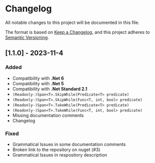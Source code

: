 # Changelog

All notable changes to this project will be documented in this file.

The format is based on [Keep a Changelog](https://keepachangelog.com/en/1.0.0/),
and this project adheres to [Semantic Versioning](https://semver.org/spec/v2.0.0.html).

## [1.1.0] - 2023-11-4

### Added 

- Compatibility with **.Net 6**
- Compatibility with **.Net 5**
- Compatibility with **.Net Standard 2.1**
- `(Readonly-)Span<T>.SkipWhile(Predicate<T> predicate)`
- `(Readonly-)Span<T>.SkipWhile(Func<T, int, bool> predicate)`
- `(Readonly-)Span<T>.TakeWhile(Predicate<T> predicate)`
- `(Readonly-)Span<T>.TakeWhile(Func<T, int, bool> predicate)`
- Missing documentation comments
- Changelog

### Fixed 

- Grammatical Issues in some documentation comments 
- Broken link to the repository on nuget (#3)
- Grammatical Issues in respository description
